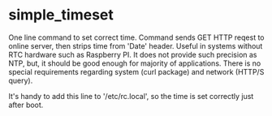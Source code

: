 # simple_timeset
One line command to set correct time. Command sends GET HTTP reqest to online server, then strips time from 'Date' header. 
Useful in systems without RTC hardware such as Raspberry PI. It does not provide such precision as NTP, but, it should be good enough for majority of applications. There is no special requirements regarding system (curl package) and network (HTTP/S query).

It's handy to add this line to '/etc/rc.local', so the time is set correctly just after boot.

